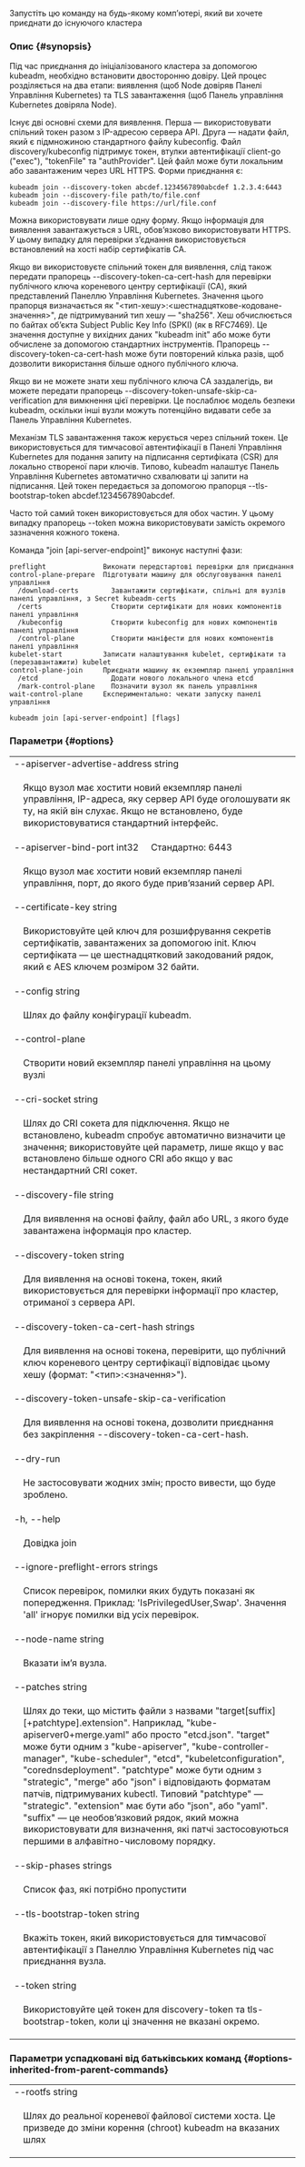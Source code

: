 Запустіть цю команду на будь-якому компʼютері, який ви хочете приєднати до існуючого кластера

### Опис {#synopsis}

Під час приєднання до ініціалізованого кластера за допомогою kubeadm, необхідно встановити двосторонню довіру. Цей процес розділяється на два етапи: виявлення (щоб Node довіряв Панелі Управління Kubernetes) та TLS завантаження (щоб Панель управління Kubernetes довіряла Node).

Існує дві основні схеми для виявлення. Перша — використовувати спільний токен разом з IP-адресою сервера API. Друга — надати файл, який є підмножиною стандартного файлу kubeconfig. Файл discovery/kubeconfig підтримує токен, втулки автентифікації client-go ("exec"), "tokenFile" та "authProvider". Цей файл може бути локальним або завантаженим через URL HTTPS. Форми приєднання є:

```shell
kubeadm join --discovery-token abcdef.1234567890abcdef 1.2.3.4:6443
kubeadm join --discovery-file path/to/file.conf
kubeadm join --discovery-file https://url/file.conf
```

Можна використовувати лише одну форму. Якщо інформація для виявлення завантажується з URL, обовʼязково використовувати HTTPS. У цьому випадку для перевірки зʼєднання використовується встановлений на хості набір сертифікатів CA.

Якщо ви використовуєте спільний токен для виявлення, слід також передати прапорець --discovery-token-ca-cert-hash для перевірки публічного ключа кореневого центру сертифікації (CA), який представлений Панеллю Управління Kubernetes. Значення цього прапорця визначається як "<тип-хешу>:<шестнадцяткове-кодоване-значення>", де підтримуваний тип хешу — "sha256". Хеш обчислюється по байтах обʼєкта Subject Public Key Info (SPKI) (як в RFC7469). Це значення доступне у вихідних даних "kubeadm init" або може бути обчислене за допомогою стандартних інструментів. Прапорець --discovery-token-ca-cert-hash може бути повторений кілька разів, щоб дозволити використання більше одного публічного ключа.

Якщо ви не можете знати хеш публічного ключа CA заздалегідь, ви можете передати прапорець --discovery-token-unsafe-skip-ca-verification для вимкнення цієї перевірки. Це послаблює модель безпеки kubeadm, оскільки інші вузли можуть потенційно видавати себе за Панель Управління Kubernetes.

Механізм TLS завантаження також керується через спільний токен. Це використовується для тимчасової автентифікації в Панелі Управління Kubernetes для подання запиту на підписання сертифіката (CSR) для локально створеної пари ключів. Типово, kubeadm налаштує Панель Управління Kubernetes автоматично схвалювати ці запити на підписання. Цей токен передається за допомогою прапорця --tls-bootstrap-token abcdef.1234567890abcdef.

Часто той самий токен використовується для обох частин. У цьому випадку прапорець --token можна використовувати замість окремого зазначення кожного токена.

Команда "join [api-server-endpoint]" виконує наступні фази:

```none
preflight              Виконати передстартові перевірки для приєднання
control-plane-prepare  Підготувати машину для обслуговування панелі управління
  /download-certs        Завантажити сертифікати, спільні для вузлів панелі управління, з Secret kubeadm-certs
  /certs                 Створити сертифікати для нових компонентів панелі управління
  /kubeconfig            Створити kubeconfig для нових компонентів панелі управління
  /control-plane         Створити маніфести для нових компонентів панелі управління
kubelet-start          Записати налаштування kubelet, сертифікати та (перезавантажити) kubelet
control-plane-join     Приєднати машину як екземпляр панелі управління
  /etcd                  Додати нового локального члена etcd
  /mark-control-plane    Позначити вузол як панель управління
wait-control-plane     Експериментально: чекати запуску панелі управління
```

```shell
kubeadm join [api-server-endpoint] [flags]
```

### Параметри {#options}

<table style="width: 100%; table-layout: fixed;">
    <colgroup>
        <col span="1" style="width: 10px;" />
        <col span="1" />
    </colgroup>
    <tbody>
        <tr>
            <td colspan="2">--apiserver-advertise-address string</td>
        </tr>
        <tr>
            <td></td>
            <td style="line-height: 130%; word-wrap: break-word;"><p>Якщо вузол має хостити новий екземпляр панелі управління, IP-адреса, яку сервер API буде оголошувати як ту, на якій він слухає. Якщо не встановлено, буде використовуватися стандартний інтерфейс.</p></td>
        </tr>
        <tr>
            <td colspan="2">--apiserver-bind-port int32&nbsp;&nbsp;&nbsp;&nbsp;&nbsp;Стандартно: 6443</td>
        </tr>
        <tr>
            <td></td>
            <td style="line-height: 130%; word-wrap: break-word;"><p>Якщо вузол має хостити новий екземпляр панелі управління, порт, до якого буде привʼязаний сервер API.</p></td>
        </tr>
        <tr>
            <td colspan="2">--certificate-key string</td>
        </tr>
        <tr>
            <td></td>
            <td style="line-height: 130%; word-wrap: break-word;"><p>Використовуйте цей ключ для розшифрування секретів сертифікатів, завантажених за допомогою init. Ключ сертифіката — це шестнадцятковий закодований рядок, який є AES ключем розміром 32 байти.</p></td>
        </tr>
        <tr>
            <td colspan="2">--config string</td>
        </tr>
        <tr>
            <td></td>
            <td style="line-height: 130%; word-wrap: break-word;"><p>Шлях до файлу конфігурації kubeadm.</p></td>
        </tr>
        <tr>
            <td colspan="2">--control-plane</td>
        </tr>
        <tr>
            <td></td>
            <td style="line-height: 130%; word-wrap: break-word;"><p>Створити новий екземпляр панелі управління на цьому вузлі</p></td>
        </tr>
        <tr>
            <td colspan="2">--cri-socket string</td>
        </tr>
        <tr>
            <td></td>
            <td style="line-height: 130%; word-wrap: break-word;"><p>Шлях до CRI сокета для підключення. Якщо не встановлено, kubeadm спробує автоматично визначити це значення; використовуйте цей параметр, лише якщо у вас встановлено більше одного CRI або якщо у вас нестандартний CRI сокет.</p></td>
        </tr>
        <tr>
            <td colspan="2">--discovery-file string</td>
        </tr>
        <tr>
            <td></td>
            <td style="line-height: 130%; word-wrap: break-word;"><p>Для виявлення на основі файлу, файл або URL, з якого буде завантажена інформація про кластер.</p></td>
        </tr>
        <tr>
            <td colspan="2">--discovery-token string</td>
        </tr>
        <tr>
            <td></td>
            <td style="line-height: 130%; word-wrap: break-word;"><p>Для виявлення на основі токена, токен, який використовується для перевірки інформації про кластер, отриманої з сервера API.</p></td>
        </tr>
        <tr>
            <td colspan="2">--discovery-token-ca-cert-hash strings</td>
        </tr>
        <tr>
            <td></td>
            <td style="line-height: 130%; word-wrap: break-word;"><p>Для виявлення на основі токена, перевірити, що публічний ключ кореневого центру сертифікації відповідає цьому хешу (формат: "&lt;тип&gt;:&lt;значення&gt;").</p></td>
        </tr>
        <tr>
            <td colspan="2">--discovery-token-unsafe-skip-ca-verification</td>
        </tr>
        <tr>
            <td></td>
            <td style="line-height: 130%; word-wrap: break-word;"><p>Для виявлення на основі токена, дозволити приєднання без закріплення --discovery-token-ca-cert-hash.</p></td>
        </tr>
        <tr>
            <td colspan="2">--dry-run</td>
        </tr>
        <tr>
            <td></td>
            <td style="line-height: 130%; word-wrap: break-word;"><p>Не застосовувати жодних змін; просто вивести, що буде зроблено.</p></td>
        </tr>
        <tr>
            <td colspan="2">-h, --help</td>
        </tr>
        <tr>
            <td></td>
            <td style="line-height: 130%; word-wrap: break-word;"><p>Довідка join</p></td>
        </tr>
        <tr>
            <td colspan="2">--ignore-preflight-errors strings</td>
        </tr>
        <tr>
            <td></td>
            <td style="line-height: 130%; word-wrap: break-word;"><p>Список перевірок, помилки яких будуть показані як попередження. Приклад: 'IsPrivilegedUser,Swap'. Значення 'all' ігнорує помилки від усіх перевірок.</p></td>
        </tr>
        <tr>
            <td colspan="2">--node-name string</td>
        </tr>
        <tr>
            <td></td>
            <td style="line-height: 130%; word-wrap: break-word;"><p>Вказати імʼя вузла.</p></td>
        </tr>
        <tr>
            <td colspan="2">--patches string</td>
        </tr>
        <tr>
            <td></td>
            <td style="line-height: 130%; word-wrap: break-word;"><p>Шлях до теки, що містить файли з назвами &quot;target[suffix][+patchtype].extension&quot;. Наприклад, &quot;kube-apiserver0+merge.yaml&quot; або просто &quot;etcd.json&quot;. &quot;target&quot; може бути одним з &quot;kube-apiserver&quot;, &quot;kube-controller-manager&quot;, &quot;kube-scheduler&quot;, &quot;etcd&quot;, &quot;kubeletconfiguration&quot;, &quot;corednsdeployment&quot;. &quot;patchtype&quot; може бути одним з &quot;strategic&quot;, &quot;merge&quot; або &quot;json&quot; і відповідають форматам патчів, підтримуваних kubectl. Типовий &quot;patchtype&quot; — &quot;strategic&quot;. &quot;extension&quot; має бути або &quot;json&quot;, або &quot;yaml&quot;. &quot;suffix&quot; — це необовʼязковий рядок, який можна використовувати для визначення, які патчі застосовуються першими в алфавітно-числовому порядку.</p></td>
        </tr>
        <tr>
            <td colspan="2">--skip-phases strings</td>
        </tr>
        <tr>
            <td></td>
            <td style="line-height: 130%; word-wrap: break-word;"><p>Список фаз, які потрібно пропустити</p></td>
        </tr>
        <tr>
            <td colspan="2">--tls-bootstrap-token string</td>
        </tr>
        <tr>
            <td></td>
            <td style="line-height: 130%; word-wrap: break-word;"><p>Вкажіть токен, який використовується для тимчасової автентифікації з Панеллю Управління Kubernetes під час приєднання вузла.</p></td>
        </tr>
        <tr>
            <td colspan="2">--token string</td>
        </tr>
        <tr>
            <td></td>
            <td style="line-height: 130%; word-wrap: break-word;"><p>Використовуйте цей токен для discovery-token та tls-bootstrap-token, коли ці значення не вказані окремо.</p></td>
        </tr>
    </tbody>
</table>

### Параметри успадковані від батьківських команд {#options-inherited-from-parent-commands}

<table style="width: 100%; table-layout: fixed;">
    <colgroup>
        <col span="1" style="width: 10px;" />
        <col span="1" />
    </colgroup>
    <tbody>
        <tr>
            <td colspan="2">--rootfs string</td>
        </tr>
        <tr>
            <td></td>
            <td style="line-height: 130%; word-wrap: break-word;"><p>Шлях до реальної кореневої файлової системи хоста. Це призведе до зміни корення (chroot) kubeadm на вказаних шлях</p></td>
        </tr>
    </tbody>
</table>
